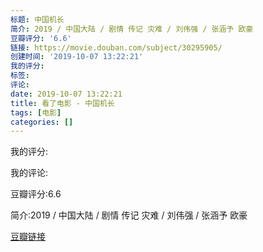 ```yaml
---
标题: 中国机长
简介: 2019 / 中国大陆 / 剧情 传记 灾难 / 刘伟强 / 张涵予 欧豪
豆瓣评分: '6.6'
链接: https://movie.douban.com/subject/30295905/
创建时间: '2019-10-07 13:22:21'
我的评分:
标签:
评论:
date: 2019-10-07 13:22:21
title: 看了电影 - 中国机长
tags: [电影]
categories: []
---
```


我的评分:

我的评论:

豆瓣评分:6.6

简介:2019 / 中国大陆 / 剧情 传记 灾难 / 刘伟强 / 张涵予 欧豪

[豆瓣链接](https://movie.douban.com/subject/30295905/)

